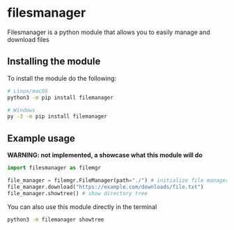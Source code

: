 # filesmanager
Filesmanager is a python module that allows you to easily manage and download files

## Installing the module
To install the module do the following:
```sh
# Linux/macOS
python3 -m pip install filemanager

# Windows
py -3 -m pip install filemanager
```

## Example usage
**WARNING: not implemented, a showcase what this module will do**
```py
import filesmanager as filemgr

file_manager = filemgr.FileManager(path="./") # initialize file manager
file_manager.download("https://example.com/downloads/file.txt")
file_manager.showtree() # show directory tree
````
You can also use this module directly in the terminal
```sh
python3 -m filemanager showtree
```
